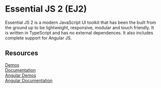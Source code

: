 # Essential JS 2 (EJ2)

Essential JS 2 is a modern JavaScript UI toolkit that has been the built from the ground up to be lightweight, responsive, modular and touch friendly. It is written in TypeScript and has no external dependences. It also includes complete support for Angular JS.

## Resources
[Demos](http://ej2.syncfusion.com/demos/)  
[Documentation](http://ej2.syncfusion.com/documentation/)  
[Angular Demos](http://ej2.syncfusion.com/angular/demos/)  
[Angular Documentation](http://ej2.syncfusion.com/angular/documentation/)
